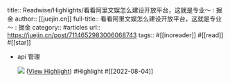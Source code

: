 title:: Readwise/Highlights/看看阿里文娱怎么建设开放平台，这就是专业～ : 掘金
author:: [[juejin.cn]]
full-title:: 看看阿里文娱怎么建设开放平台，这就是专业～ : 掘金
category:: #articles
url:: https://juejin.cn/post/7114652983006068743
tags:: #[[inoreader]] #[[read]] #[[star]]

- api 管理
  
  ![](https://p1-juejin.byteimg.com/tos-cn-i-k3u1fbpfcp/1fe5aae17b3d4ed6a00938526bfbb10f~tplv-k3u1fbpfcp-zoom-in-crop-mark:3024:0:0:0.awebp?) ([View Highlight](https://read.readwise.io/read/01g9kr1yjqr3z9qp4t9xj0hpg7)) #Highlight #[[2022-08-04]]